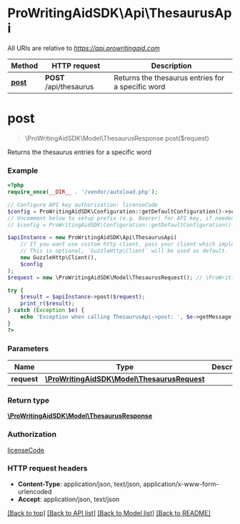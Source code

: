 # ProWritingAidSDK\Api\ThesaurusApi

All URIs are relative to *https://api.prowritingaid.com*

Method | HTTP request | Description
------------- | ------------- | -------------
[**post**](ThesaurusApi.md#post) | **POST** /api/thesaurus | Returns the thesaurus entries for a specific word


# **post**
> \ProWritingAidSDK\Model\ThesaurusResponse post($request)


Returns the thesaurus entries for a specific word

### Example
```php
<?php
require_once(__DIR__ . '/vendor/autoload.php');

// Configure API key authorization: licenseCode
$config = ProWritingAidSDK\Configuration::getDefaultConfiguration()->setApiKey('licenseCode', 'YOUR_API_KEY');
// Uncomment below to setup prefix (e.g. Bearer) for API key, if needed
// $config = ProWritingAidSDK\Configuration::getDefaultConfiguration()->setApiKeyPrefix('licenseCode', 'Bearer');

$apiInstance = new ProWritingAidSDK\Api\ThesaurusApi(
    // If you want use custom http client, pass your client which implements `GuzzleHttp\ClientInterface`.
    // This is optional, `GuzzleHttp\Client` will be used as default.
    new GuzzleHttp\Client(),
    $config
);
$request = new \ProWritingAidSDK\Model\ThesaurusRequest(); // \ProWritingAidSDK\Model\ThesaurusRequest | 

try {
    $result = $apiInstance->post($request);
    print_r($result);
} catch (Exception $e) {
    echo 'Exception when calling ThesaurusApi->post: ', $e->getMessage(), PHP_EOL;
}
?>
```

### Parameters

Name | Type | Description  | Notes
------------- | ------------- | ------------- | -------------
 **request** | [**\ProWritingAidSDK\Model\ThesaurusRequest**](../Model/ThesaurusRequest.md)|  |

### Return type

[**\ProWritingAidSDK\Model\ThesaurusResponse**](../Model/ThesaurusResponse.md)

### Authorization

[licenseCode](../../README.md#licenseCode)

### HTTP request headers

 - **Content-Type**: application/json, text/json, application/x-www-form-urlencoded
 - **Accept**: application/json, text/json

[[Back to top]](#) [[Back to API list]](../../README.md#documentation-for-api-endpoints) [[Back to Model list]](../../README.md#documentation-for-models) [[Back to README]](../../README.md)

